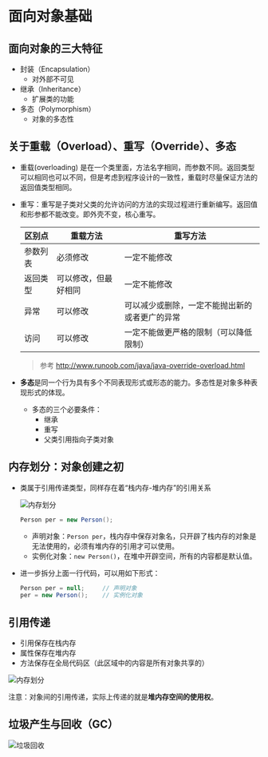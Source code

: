 # 面向对象基础

## 面向对象的三大特征

* 封装（Encapsulation）
  * 对外部不可见
* 继承（Inheritance）
  * 扩展类的功能
* 多态（Polymorphism）
  * 对象的多态性

## 关于重载（Overload）、重写（Override）、多态

* 重载(overloading) 是在一个类里面，方法名字相同，而参数不同。返回类型可以相同也可以不同，但是考虑到程序设计的一致性，重载时尽量保证方法的返回值类型相同。
* 重写：重写是子类对父类的允许访问的方法的实现过程进行重新编写。返回值和形参都不能改变。即外壳不变，核心重写。

  |区别点|重载方法|重写方法|
  |---------|------------|------------|
  |参数列表|必须修改|一定不能修改|
  |返回类型|可以修改，但最好相同|一定不能修改|
  |异常|可以修改|可以减少或删除，一定不能抛出新的或者更广的异常|
  |访问|可以修改|一定不能做更严格的限制（可以降低限制）|
  > 参考 http://www.runoob.com/java/java-override-overload.html

* **多态**是同一个行为具有多个不同表现形式或形态的能力。多态性是对象多种表现形式的体现。
  * 多态的三个必要条件：
    * 继承
    * 重写
    * 父类引用指向子类对象

## 内存划分：对象创建之初

* 类属于引用传递类型，同样存在着“栈内存-堆内存”的引用关系

  ![内存划分](./assets/memory-allocation.jpg)

  ```java
  Person per = new Person();
  ```

  * 声明对象：`Person per`，栈内存中保存对象名，只开辟了栈内存的对象是无法使用的，必须有堆内存的引用才可以使用。
  * 实例化对象：`new Person()`，在堆中开辟空间，所有的内容都是默认值。

* 进一步拆分上面一行代码，可以用如下形式：

  ```java
  Person per = null;     // 声明对象
  per = new Person();    // 实例化对象
  ```

## 引用传递

* 引用保存在栈内存
* 属性保存在堆内存
* 方法保存在全局代码区（此区域中的内容是所有对象共享的）

![内存划分](./assets/pointer.jpg)

注意：对象间的引用传递，实际上传递的就是**堆内存空间的使用权**。

## 垃圾产生与回收（GC）

![垃圾回收](./assets/gc.jpg)
